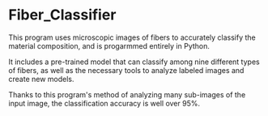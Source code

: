 # Fiber_Classifier

This program uses microscopic images of fibers to accurately classify the material composition, and is progarmmed entirely in Python.

It includes a pre-trained model that can classify among nine different types of fibers, as well as the necessary tools to analyze labeled images and create new models.

Thanks to this program's method of analyzing many sub-images of the input image, the classification accuracy is well over 95%.

